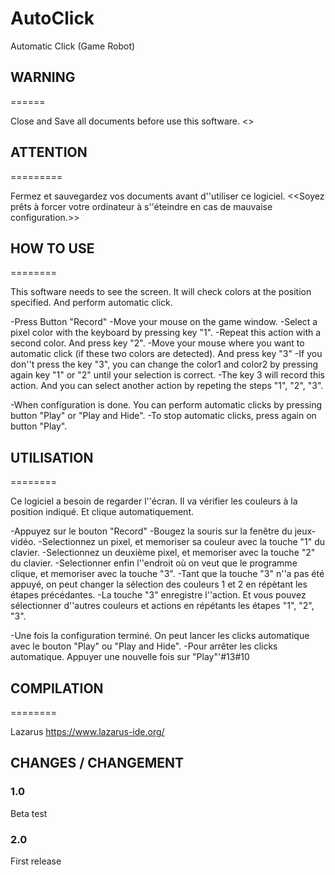 # AutoClick
Automatic Click (Game Robot)

## WARNING
======

Close and Save all documents before use this software. <<Be ready to force to shutdown your computer in case of bad configuration.>>

## ATTENTION
=========

Fermez et sauvegardez vos documents avant d''utiliser ce logiciel. <<Soyez prêts à forcer votre ordinateur à s''éteindre en cas de mauvaise configuration.>>


## HOW TO USE
========

This software needs to see the screen.
It will check colors at the position specified. 
And perform automatic click.

-Press Button "Record"
-Move your mouse on the game window.
-Select a pixel color with the keyboard by pressing key "1".
-Repeat this action with a second color. And press key "2".
-Move your mouse where you want to automatic click (if these two colors are detected). And press key "3"
-If you don''t press the key "3", you can change the color1 and color2 by pressing again key "1" or "2" until your selection is correct.
-The key 3 will record this action. And you can select another action by repeting the steps "1", "2", "3".

-When configuration is done. You can perform automatic clicks by pressing button "Play" or "Play and Hide".
-To stop automatic clicks, press again on button "Play".     


## UTILISATION
========

Ce logiciel a besoin de regarder l''écran.
Il va vérifier les couleurs à la position indiqué.
Et clique automatiquement.

-Appuyez sur le bouton "Record"
-Bougez la souris sur la fenêtre du jeux-vidéo.
-Selectionnez un pixel, et memoriser sa couleur avec la touche "1" du clavier.
-Selectionnez un deuxième pixel, et memoriser avec la touche "2" du clavier.
-Selectionner enfin l''endroit où on veut que le programme clique, et memoriser avec la touche "3".
-Tant que la touche "3" n''a pas été appuyé, on peut changer la sélection des couleurs 1 et 2 en répètant les étapes précédantes.
-La touche "3" enregistre l''action. Et vous pouvez sélectionner d''autres couleurs et actions en répétants les étapes "1", "2", "3".

-Une fois la configuration terminé. On peut lancer les clicks automatique avec le bouton "Play" ou "Play and Hide".
-Pour arrêter les clicks automatique. Appuyer une nouvelle fois sur "Play"'#13#10


## COMPILATION
========

Lazarus 
https://www.lazarus-ide.org/

## CHANGES / CHANGEMENT

### 1.0

Beta test

### 2.0

First release